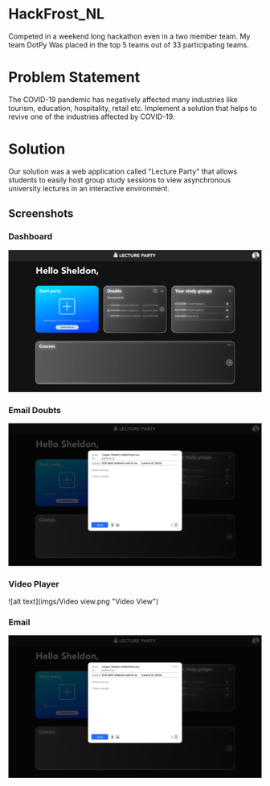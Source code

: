 # HackFrost_NL
Competed in a weekend long hackathon even in a two member team. My team DotPy Was placed in the top 5 teams out of 33 participating teams.
# Problem Statement
The COVID-19 pandemic has negatively affected many industries like tourism, education, hospitality, retail etc. Implement a solution that helps to revive one of the industries affected by COVID-19.
# Solution
Our solution was a web application called "Lecture Party" that allows students to easily host group study sessions to view asynchronous university lectures in an interactive environment. 
## Screenshots
### Dashboard
![alt text](imgs/Dashboard.png "Dashboard image")
### Email Doubts 
![alt text](imgs/Email.png "Email")
### Video Player
![alt text](imgs/Video view.png "Video View")
### Email
![alt text](imgs/Email.png "Email")

